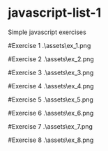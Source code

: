 # javascript-list-1
Simple javascript exercises

#Exercise 1
.\assets\ex_1.png

#Exercise 2
.\assets\ex_2.png

#Exercise 3
.\assets\ex_3.png

#Exercise 4
.\assets\ex_4.png

#Exercise 5
.\assets\ex_5.png

#Exercise 6
.\assets\ex_6.png

#Exercise 7
.\assets\ex_7.png

#Exercise 8
.\assets\ex_8.png
